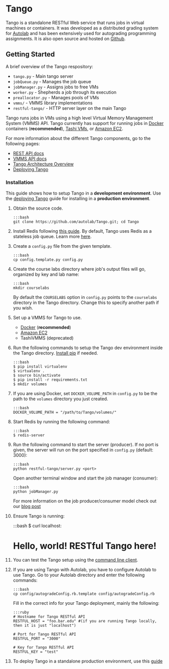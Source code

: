 # Tango

Tango is a standalone RESTful Web service that runs jobs in virtual machines or containers. It was developed as a distributed grading system for [Autolab](/) and has been extensively used for autograding programming assignments. It is also open source and hosted on [Github](https://www.github.com/autolab/Tango).

## Getting Started

A brief overview of the Tango respository:

-   `tango.py` - Main tango server
-   `jobQueue.py` - Manages the job queue
-   `jobManager.py` - Assigns jobs to free VMs
-   `worker.py` - Shepherds a job through its execution
-   `preallocator.py` - Manages pools of VMs
-   `vmms/` - VMMS library implementations
-   `restful-tango/` - HTTP server layer on the main Tango

Tango runs jobs in VMs using a high level Virtual Memory Management System (VMMS) API. Tango currently has support for running jobs in [Docker](https://www.docker.com/) containers (**recommended**), [Tashi VMs](http://opencirrus.intel-research.net/tashi/), or [Amazon EC2](https://aws.amazon.com/ec2).

For more information about the different Tango components, go to the following pages:

-   [REST API docs](/tango-rest/)
-   [VMMS API docs](/tango-vmms/)
-   [Tango Architecture Overview](http://autolab.github.io/2015/04/making-backend-scalable/)
-   [Deploying Tango](/tango-deploy/)

### Installation

This guide shows how to setup Tango in a **development environment**. Use the [deploying Tango](/tango-deploy/) guide for installing in a **production environment**.

1.  Obtain the source code.

        :::bash
        git clone https://github.com/autolab/Tango.git; cd Tango

2.  Install Redis following [this guide](http://redis.io/topics/quickstart). By default, Tango uses Redis as a stateless job queue. Learn more [here](http://autolab.github.io/2015/04/making-backend-scalable/).

3.  Create a `config.py` file from the given template.

        :::bash
        cp config.template.py config.py

4.  Create the course labs directory where job's output files will go, organized by key and lab name:

        :::bash
        mkdir courselabs

    By default the `COURSELABS` option in `config.py` points to the `courselabs` directory in the Tango directory.
    Change this to specify another path if you wish.

5.  Set up a VMMS for Tango to use.

    -   [Docker](/tango-vmms/#docker-vmms-setup) (**recommended**)
    -   [Amazon EC2](/tango-vmms/#amazon-ec2-vmms-setup)
    -   TashiVMMS (deprecated)


6.  Run the following commands to setup the Tango dev environment inside the Tango directory. [Install pip](https://pip.pypa.io/en/stable/installing/) if needed.

        :::bash
        $ pip install virtualenv
        $ virtualenv .
        $ source bin/activate
        $ pip install -r requirements.txt
        $ mkdir volumes

7.  If you are using Docker, set `DOCKER_VOLUME_PATH` in `config.py` to be the path to the `volumes` directory you just created.

        :::bash
        DOCKER_VOLUME_PATH = "/path/to/Tango/volumes/"


8.  Start Redis by running the following command:

        :::bash
        $ redis-server

9.  Run the following command to start the server (producer). If no port is given, the server will run on the port specified in `config.py` (default: 3000):

        :::bash
        python restful-tango/server.py <port>

    Open another terminal window and start the job manager (consumer):

        :::bash
        python jobManager.py

    For more information on the job producer/consumer model check out our [blog post](http://autolab.github.io/2015/04/making-backend-scalable/)

10.  Ensure Tango is running:

        :::bash
        $ curl localhost:<port>
        # Hello, world! RESTful Tango here!

11. You can test the Tango setup using the [command line client](/tango-cli/).

12. If you are using Tango with Autolab, you have to configure Autolab to use Tango. Go to your Autolab directory and enter the following commands:

        :::bash
        cp config/autogradeConfig.rb.template config/autogradeConfig.rb

    Fill in the correct info for your Tango deployment, mainly the following:

        :::ruby
        # Hostname for Tango RESTful API
        RESTFUL_HOST = "foo.bar.edu" #(if you are running Tango locally, then it is just "localhost")

        # Port for Tango RESTful API
        RESTFUL_PORT = "3000"

        # Key for Tango RESTful API
        RESTFUL_KEY = "test"

13. To deploy Tango in a standalone production environment, use this [guide](/tango-deploy/)
